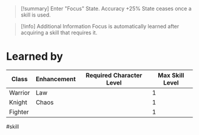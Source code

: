 >[!summary]
>Enter "Focus" State.
>Accuracy +25%
>State ceases once a skill is used.

>[!info] Additional Information
>Focus is automatically learned after
>acquiring a skill that requires it.
# Learned by
| Class   | Enhancement | Required Character Level | Max Skill Level |
| ------- | ----------- | ---------- | --------- |
| Warrior | Law         |            | 1         |
| Knight  | Chaos       |            | 1         |
| Fighter |             |            | 1         | 

#skill 